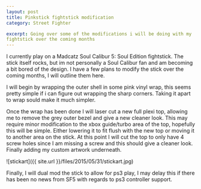 ```yaml
---
layout: post
title: Pinkstick fightstick modification
category: Street Fighter

excerpt: Going over some of the modifications i will be doing with my
fightstick over the coming months
---
```


I currently play on a Madcatz Soul Calibur 5: Soul Edition fightstick.
The stick itself rocks, but im not personally a Soul Calibur fan and
am becoming a bit bored of the design. I have a few plans to modify
the stick over the coming months, I will outline them here.

I will begin by wrapping the outer shell in some pink vinyl wrap, this
seems pretty simple if i can figure out wrapping the sharp corners.
Taking it apart to wrap sould make it much simpler.

Once the wrap has been done I will laser cut a new full plexi top, allowing
me to remove the grey outer bezel and give a new cleaner look. This
may require minor modification to the xbox guide/turbo area of the
top, hopefully this will be simple. Either lowering it to fit flush
with the new top or moving it to another area on the stick. At this
point I will cut the top to only have 4 screw holes since I am missing
a screw and this should give a cleaner look. Finally adding my custom
artwork underneath.

![stickart]({{ site.url }}/files/2015/05/31/stickart.jpg)

Finally, I will dual mod the stick to allow for ps3 play, I may delay
this if there has been no news from SF5 with regards to ps3 controller
support. 
